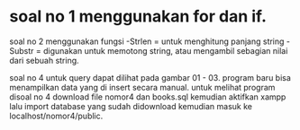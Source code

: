# soal no 1 menggunakan for dan if.
soal no 2 menggunakan fungsi 
-Strlen = untuk menghitung panjang string
-Substr = digunakan untuk memotong string, atau mengambil sebagian nilai dari sebuah string.

soal no 4 untuk query dapat dilihat pada gambar 01 - 03.
program baru bisa menampilkan data yang di insert secara manual.
untuk melihat program disoal no 4 download file nomor4 dan books.sql kemudian aktifkan xampp lalu import database yang sudah didownload
kemudian masuk ke localhost/nomor4/public.

